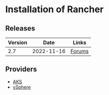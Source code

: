 # Installation of Rancher

## Releases

Version | Date       | Links
--------|------------|--------------------------------------------------------------------
2.7     | 2022-11-16 | [Forums](https://forums.rancher.com/t/rancher-release-v2-7-0/39478)

## Providers

* [AKS](providers/microsoft-azure.md)
* [vSphere](providers/wmware-vsphere.md)
